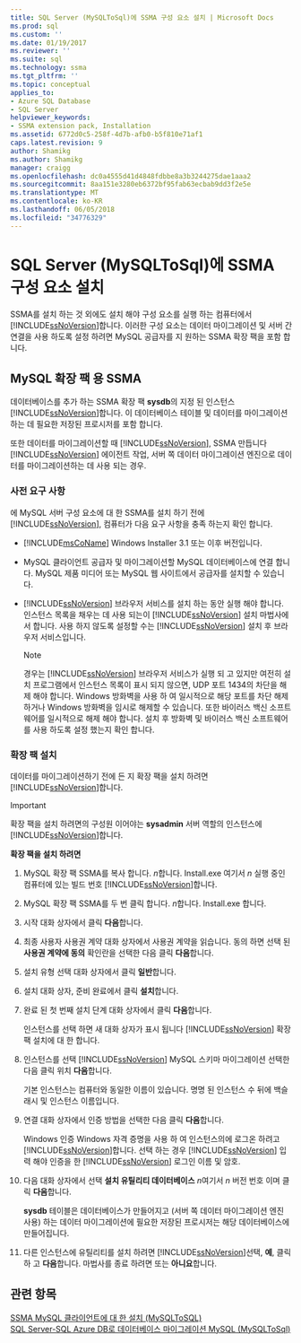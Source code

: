 ```yaml
---
title: SQL Server (MySQLToSql)에 SSMA 구성 요소 설치 | Microsoft Docs
ms.prod: sql
ms.custom: ''
ms.date: 01/19/2017
ms.reviewer: ''
ms.suite: sql
ms.technology: ssma
ms.tgt_pltfrm: ''
ms.topic: conceptual
applies_to:
- Azure SQL Database
- SQL Server
helpviewer_keywords:
- SSMA extension pack, Installation
ms.assetid: 6772d0c5-258f-4d7b-afb0-b5f810e71af1
caps.latest.revision: 9
author: Shamikg
ms.author: Shamikg
manager: craigg
ms.openlocfilehash: dc0a4555d41d4848fdbbe8a3b3244275dae1aaa2
ms.sourcegitcommit: 8aa151e3280eb6372bf95fab63ecbab9dd3f2e5e
ms.translationtype: MT
ms.contentlocale: ko-KR
ms.lasthandoff: 06/05/2018
ms.locfileid: "34776329"
---
```

# <a name="installing-ssma-components-on-sql-server-mysqltosql"></a>SQL Server (MySQLToSql)에 SSMA 구성 요소 설치
SSMA를 설치 하는 것 외에도 설치 해야 구성 요소를 실행 하는 컴퓨터에서 [!INCLUDE[ssNoVersion](../../includes/ssnoversion_md.md)]합니다. 이러한 구성 요소는 데이터 마이그레이션 및 서버 간 연결을 사용 하도록 설정 하려면 MySQL 공급자를 지 원하는 SSMA 확장 팩을 포함 합니다.  
  
## <a name="ssma-for-mysql-extension-pack"></a>MySQL 확장 팩 용 SSMA  
데이터베이스를 추가 하는 SSMA 확장 팩 **sysdb**의 지정 된 인스턴스 [!INCLUDE[ssNoVersion](../../includes/ssnoversion_md.md)]합니다. 이 데이터베이스 테이블 및 데이터를 마이그레이션하는 데 필요한 저장된 프로시저를 포함 합니다.  
  
또한 데이터를 마이그레이션할 때 [!INCLUDE[ssNoVersion](../../includes/ssnoversion_md.md)], SSMA 만듭니다 [!INCLUDE[ssNoVersion](../../includes/ssnoversion_md.md)] 에이전트 작업, 서버 쪽 데이터 마이그레이션 엔진으로 데이터를 마이그레이션하는 데 사용 되는 경우.  
  
### <a name="prerequisites"></a>사전 요구 사항  
에 MySQL 서버 구성 요소에 대 한 SSMA를 설치 하기 전에 [!INCLUDE[ssNoVersion](../../includes/ssnoversion_md.md)], 컴퓨터가 다음 요구 사항을 충족 하는지 확인 합니다.  
  
-   [!INCLUDE[msCoName](../../includes/msconame_md.md)] Windows Installer 3.1 또는 이후 버전입니다.  
  
-   MySQL 클라이언트 공급자 및 마이그레이션할 MySQL 데이터베이스에 연결 합니다. MySQL 제품 미디어 또는 MySQL 웹 사이트에서 공급자를 설치할 수 있습니다.  
  
-   [!INCLUDE[ssNoVersion](../../includes/ssnoversion_md.md)] 브라우저 서비스를 설치 하는 동안 실행 해야 합니다. 인스턴스 목록을 채우는 데 사용 되는이 [!INCLUDE[ssNoVersion](../../includes/ssnoversion_md.md)] 설치 마법사에서 합니다. 사용 하지 않도록 설정할 수는 [!INCLUDE[ssNoVersion](../../includes/ssnoversion_md.md)] 설치 후 브라우저 서비스입니다.  
  
    > [!NOTE]  
    > 경우는 [!INCLUDE[ssNoVersion](../../includes/ssnoversion_md.md)] 브라우저 서비스가 실행 되 고 있지만 여전히 설치 프로그램에서 인스턴스 목록이 표시 되지 않으면, UDP 포트 1434의 차단을 해제 해야 합니다. Windows 방화벽을 사용 하 여 일시적으로 해당 포트를 차단 해제 하거나 Windows 방화벽을 임시로 해제할 수 있습니다. 또한 바이러스 백신 소프트웨어를 일시적으로 해제 해야 합니다. 설치 후 방화벽 및 바이러스 백신 소프트웨어를 사용 하도록 설정 했는지 확인 합니다.  
  
### <a name="installing-the-extension-pack"></a>확장 팩 설치  
데이터를 마이그레이션하기 전에 든 지 확장 팩을 설치 하려면 [!INCLUDE[ssNoVersion](../../includes/ssnoversion_md.md)]합니다.  
  
> [!IMPORTANT]  
> 확장 팩을 설치 하려면의 구성원 이어야는 **sysadmin** 서버 역할의 인스턴스에 [!INCLUDE[ssNoVersion](../../includes/ssnoversion_md.md)]합니다.  
  
**확장 팩을 설치 하려면**  
  
1.  MySQL 확장 팩 SSMA를 복사 합니다. *n*합니다. Install.exe 여기서 *n* 실행 중인 컴퓨터에 있는 빌드 번호 [!INCLUDE[ssNoVersion](../../includes/ssnoversion_md.md)]합니다.  
  
2.  MySQL 확장 팩 SSMA를 두 번 클릭 합니다. *n*합니다. Install.exe 합니다.  
  
3.  시작 대화 상자에서 클릭 **다음**합니다.  
  
4.  최종 사용자 사용권 계약 대화 상자에서 사용권 계약을 읽습니다. 동의 하면 선택 된 **사용권 계약에 동의** 확인란을 선택한 다음 클릭 **다음**합니다.  
  
5.  설치 유형 선택 대화 상자에서 클릭 **일반**합니다.  
  
6.  설치 대화 상자, 준비 완료에서 클릭 **설치**합니다.  
  
7.  완료 된 첫 번째 설치 단계 대화 상자에서 클릭 **다음**합니다.  
  
    인스턴스를 선택 하면 새 대화 상자가 표시 됩니다 [!INCLUDE[ssNoVersion](../../includes/ssnoversion_md.md)] 확장 팩 설치에 대 한 합니다.  
  
8.  인스턴스를 선택 [!INCLUDE[ssNoVersion](../../includes/ssnoversion_md.md)] MySQL 스키마 마이그레이션 선택한 다음 클릭 위치 **다음**합니다.  
  
    기본 인스턴스는 컴퓨터와 동일한 이름이 있습니다. 명명 된 인스턴스 수 뒤에 백슬래시 및 인스턴스 이름입니다.  
  
9. 연결 대화 상자에서 인증 방법을 선택한 다음 클릭 **다음**합니다.  
  
    Windows 인증 Windows 자격 증명을 사용 하 여 인스턴스의에 로그온 하려고 [!INCLUDE[ssNoVersion](../../includes/ssnoversion_md.md)]합니다. 선택 하는 경우 [!INCLUDE[ssNoVersion](../../includes/ssnoversion_md.md)] 입력 해야 인증을 한 [!INCLUDE[ssNoVersion](../../includes/ssnoversion_md.md)] 로그인 이름 및 암호.  
  
10. 다음 대화 상자에서 선택 **설치 유틸리티 데이터베이스** *n*여기서 *n* 버전 번호 이며 클릭 **다음**합니다.  
  
    **sysdb** 테이블은 데이터베이스가 만들어지고 (서버 쪽 데이터 마이그레이션 엔진 사용) 하는 데이터 마이그레이션에 필요한 저장된 프로시저는 해당 데이터베이스에 만들어집니다.  
  
11. 다른 인스턴스에 유틸리티를 설치 하려면 [!INCLUDE[ssNoVersion](../../includes/ssnoversion_md.md)]선택, **예**, 클릭 하 고 **다음**합니다. 마법사를 종료 하려면 또는 **아니요**합니다.  
  
## <a name="see-also"></a>관련 항목  
[SSMA MySQL 클라이언트에 대 한 설치 &#40;MySQLToSQL&#41;](../../ssma/mysql/installing-ssma-for-mysql-client-mysqltosql.md)  
[SQL Server-SQL Azure DB로 데이터베이스 마이그레이션 MySQL &#40;MySQLToSql&#41;](../../ssma/mysql/migrating-mysql-databases-to-sql-server-azure-sql-db-mysqltosql.md)  
  
